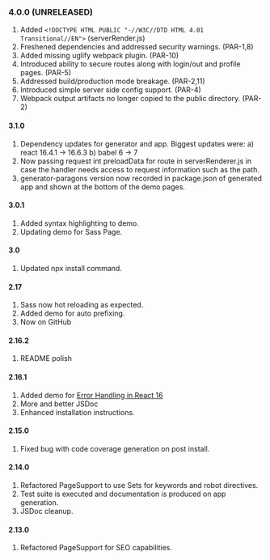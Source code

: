 ### 4.0.0 (UNRELEASED)
1. Added `<!DOCTYPE HTML PUBLIC "-//W3C//DTD HTML 4.01 Transitional//EN">` (serverRender.js)
2. Freshened dependencies and addressed security warnings. (PAR-1,8)
3. Added missing uglify webpack plugin. (PAR-10)
4. Introduced ability to secure routes along with login/out and profile pages. (PAR-5)
5. Addressed build/production mode breakage. (PAR-2,11)
6. Introduced simple server side config support. (PAR-4)
7. Webpack output artifacts no longer copied to the public directory. (PAR-2)

#### 3.1.0
1. Dependency updates for generator and app. Biggest updates were:
  a) react 16.4.1 -> 16.6.3
  b) babel 6 -> 7
2. Now passing request int preloadData for route in serverRenderer.js in case the handler needs access to request 
  information such as the path.
3. generator-paragons version now recorded in package.json of generated app and shown at the bottom of the demo pages.

#### 3.0.1  
1. Added syntax highlighting to demo.
2. Updating demo for Sass Page.

#### 3.0
1. Updated npx install command.

#### 2.17
1. Sass now hot reloading as expected.
2. Added demo for auto prefixing.
3. Now on GitHub

#### 2.16.2
1. README polish

#### 2.16.1
1. Added demo for [Error Handling in React 16](https://reactjs.org/blog/2017/07/26/error-handling-in-react-16.html)
2. More and better JSDoc
3. Enhanced installation instructions.

#### 2.15.0
1. Fixed bug with code coverage generation on post install.

#### 2.14.0
1. Refactored PageSupport to use Sets for keywords and robot directives.
2. Test suite is executed and documentation is produced on app generation.
3. JSDoc cleanup.

#### 2.13.0
1. Refactored PageSupport for SEO capabilities.
